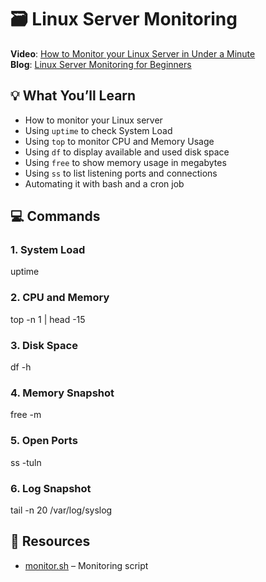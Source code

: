 # 🗃️ Linux Server Monitoring

**Video**: [How to Monitor your Linux Server in Under a Minute](https://youtube.com/shorts/dBmdvtbH7yY)  
**Blog**: [Linux Server Monitoring for Beginners](https://medium.com/@tshenolomos/linux-server-monitoring-for-beginners-e84e6eefe3fa)


## 💡 What You’ll Learn
- How to monitor your Linux server
- Using `uptime` to check System Load
- Using `top` to monitor CPU and Memory Usage
- Using `df` to display available and used disk space
- Using `free` to show memory usage in megabytes
- Using `ss` to list listening ports and connections
- Automating it with bash and a cron job

## 💻 Commands
### 1. System Load
uptime

### 2. CPU and Memory  
top -n 1 | head -15

### 3. Disk Space  
df -h

### 4. Memory Snapshot 
free -m

### 5. Open Ports
ss -tuln

### 6. Log Snapshot 
tail -n 20 /var/log/syslog

## 📁 Resources
- [monitor.sh](monitor.sh) – Monitoring script


